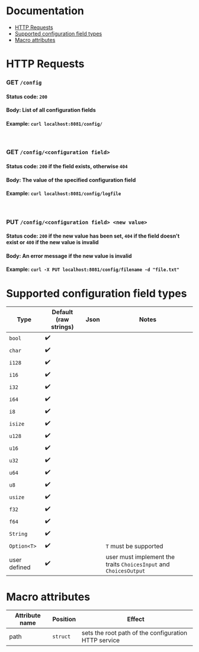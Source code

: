 # Documentation

* [HTTP Requests](#S-requests)
* [Supported configuration field types](#S-types)
* [Macro attributes](#S-attributes)

# <a name="S-requests"></a>HTTP Requests

### **GET** `/config`
#### **Status code**: `200`
#### **Body**: List of all configuration fields
#### **Example**: `curl localhost:8081/config/`

<br />

### **GET** `/config/<configuration field>`
#### **Status code**: `200` if the field exists, otherwise `404`
#### **Body**: The value of the specified configuration field 
#### **Example**: `curl localhost:8081/config/logfile`

<br />

### **PUT** `/config/<configuration field> <new value>` 
#### **Status code**: `200` if the new value has been set, `404` if the field doesn't exist or `400` if the new value is invalid
#### **Body**: An error message if the new value is invalid
#### **Example**: `curl -X PUT localhost:8081/config/filename -d "file.txt"`

# <a name="S-types"></a>Supported configuration field types

Type | Default (raw strings) | Json | Notes
---- | --------------------- | ---- | -----
`bool` | :heavy_check_mark: | | 
`char` | :heavy_check_mark: | | 
`i128` | :heavy_check_mark: | | 
`i16` | :heavy_check_mark: | | 
`i32` | :heavy_check_mark: | | 
`i64` | :heavy_check_mark: | | 
`i8` | :heavy_check_mark: | | 
`isize` | :heavy_check_mark: | | 
`u128` | :heavy_check_mark: | | 
`u16` | :heavy_check_mark: | | 
`u32` | :heavy_check_mark: | | 
`u64` | :heavy_check_mark: | | 
`u8` | :heavy_check_mark: | | 
`usize` | :heavy_check_mark: | | 
`f32` | :heavy_check_mark: | | 
`f64` | :heavy_check_mark: | | 
`String` | :heavy_check_mark: | | 
`Option<T>` | :heavy_check_mark: | | `T` must be supported 
user defined | :heavy_check_mark: | | user must implement the traits `ChoicesInput` and `ChoicesOutput` 

# <a name="S-attributes"></a>Macro attributes

Attribute name | Position | Effect
-------------- | -------- | ------
path | `struct` | sets the root path of the configuration HTTP service
